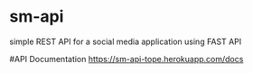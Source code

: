 # sm-api
simple REST API for a social media application using FAST API


#API Documentation
https://sm-api-tope.herokuapp.com/docs
